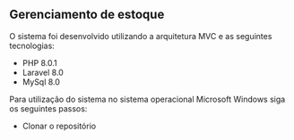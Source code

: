 ## Gerenciamento de estoque

O sistema foi desenvolvido utilizando a arquitetura MVC e as seguintes tecnologias:

- PHP 8.0.1
- Laravel 8.0
- MySql 8.0

Para utilização do sistema no sistema operacional Microsoft Windows siga os seguintes passos:

- Clonar o repositório